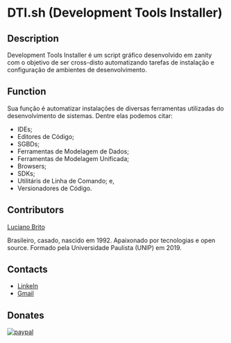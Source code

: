 # DTI.sh (Development Tools Installer)

## Description

Development Tools Installer é um script gráfico desenvolvido em zanity com o objetivo de ser cross-disto automatizando tarefas de instalação e configuração de ambientes de desenvolvimento.


## Function

 Sua função é automatizar instalações de diversas ferramentas utilizadas do desenvolvimento de sistemas. Dentre elas podemos citar:

- IDEs;
- Editores de Código;
- SGBDs;
- Ferramentas de Modelagem de Dados;
- Ferramentas de Modelagem Unificada;
- Browsers;
- SDKs;
- Utilitáris de Linha de Comando; e,
- Versionadores de Código.


## Contributors

[Luciano Brito](https://github.com/LucianoAparecidoBritoGuedes/)

Brasileiro, casado, nascido em 1992. Apaixonado por tecnologias e open source. Formado pela Universidade Paulista (UNIP) em 2019.


## Contacts

- [LinkeIn](https://www.linkedin.com/in/luciano-brito-76379374/)
- [Gmail](lucianobrito.dev@gmail.com)


## Donates

[![paypal](https://www.paypalobjects.com/en_US/i/btn/btn_donateCC_LG.gif)](https://www.paypal.com/cgi-bin/webscr?cmd=_s-xclic&hosted_button_id=UTMFZUHX6EUGE)
